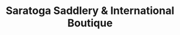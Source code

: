 ---
title: "Saratoga Saddlery & International Boutique"
url: /saratoga-springs/saratoga-saddlery-and-international-boutique/
shop: clothes
---